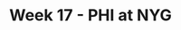 ---
layout: game
title: Week 17 - PHI at NYG
season: 2002
game_id: 2002_17_PHI_NYG
away_team: PHI
home_team: NYG
---